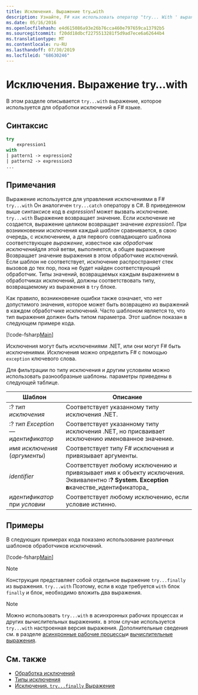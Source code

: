 ```yaml
---
title: Исключения. Выражение try…with
description: Узнайте, F# как использовать оператор "try... With ' выражение для обработки исключений.
ms.date: 05/16/2016
ms.openlocfilehash: e4d615086a93e26b76cca460e797659ca13792b5
ms.sourcegitcommit: f20dd18dbcf2275513281f5d9ad7ece6a62644b4
ms.translationtype: MT
ms.contentlocale: ru-RU
ms.lasthandoff: 07/30/2019
ms.locfileid: "68630246"
---
```

# <a name="exceptions-the-trywith-expression"></a>Исключения. Выражение try…with

В этом разделе описывается `try...with` выражение, которое используется для обработки исключений в F# языке.

## <a name="syntax"></a>Синтаксис

```fsharp
try
    expression1
with
| pattern1 -> expression2
| pattern2 -> expression3
...
```

## <a name="remarks"></a>Примечания

Выражение используется для управления исключениями в F# `try...with` Он аналогичен `try...catch` оператору в C#. В приведенном выше синтаксисе код в *expression1* может вызвать исключение. `try...with` Выражение возвращает значение. Если исключение не создается, выражение целиком возвращает значение *expression1*. При возникновении исключения каждый *шаблон* сравнивается, в свою очередь, с исключением, а для первого совпадающего шаблона соответствующее *выражение*, известное как *обработчик исключений*для этой ветви, выполняется, а общее выражение Возвращает значение выражения в этом обработчике исключений. Если шаблон не соответствует, исключение распространяет стек вызовов до тех пор, пока не будет найден соответствующий обработчик. Типы значений, возвращаемых каждым выражением в обработчиках исключений, должны соответствовать типу, возвращаемому из выражения в `try` блоке.

Как правило, возникновение ошибки также означает, что нет допустимого значения, которое может быть возвращено из выражений в каждом обработчике исключений. Часто шаблоном является то, что тип выражения должен быть типом параметра. Этот шаблон показан в следующем примере кода.

[!code-fsharp[Main](~/samples/snippets/fsharp/lang-ref-2/snippet5601.fs)]

Исключения могут быть исключениями .NET, или они могут F# быть исключениями. Исключения можно определить F# с помощью `exception` ключевого слова.

Для фильтрации по типу исключения и другим условиям можно использовать разнообразные шаблоны. параметры приведены в следующей таблице.

|Шаблон|Описание|
|-------|-----------|
|:? *тип исключения*|Соответствует указанному типу исключения .NET.|
|:? *тип Exception —* *идентификатор*|Соответствует указанному типу исключения .NET, но присваивает исключению именованное значение.|
|*имя исключения* (*аргументы*)|Соответствует типу F# исключения и привязывает аргументы.|
|*identifier*|Соответствует любому исключению и привязывает имя к объекту исключения. Эквивалентно **:? System. Exception в**качестве_идентификатора_|
|*идентификатор* при *условии*|Соответствует любому исключению, если условие истинно.|

## <a name="examples"></a>Примеры

В следующих примерах кода показано использование различных шаблонов обработчиков исключений.

[!code-fsharp[Main](~/samples/snippets/fsharp/lang-ref-2/snippet5602.fs)]

> [!NOTE]
> Конструкция представляет собой отдельное выражение `try...finally` из выражения. `try...with` Поэтому, если в коде требуется `with` блок `finally` и блок, необходимо вложить два выражения.

> [!NOTE]
> Можно использовать `try...with` в асинхронных рабочих процессах и других вычислительных выражениях. в этом случае используется `try...with` настроенная версия выражения. Дополнительные сведения см. в разделе [асинхронные рабочие процессы](../asynchronous-workflows.md)и [вычислительные выражения](../computation-expressions.md).

## <a name="see-also"></a>См. также

- [Обработка исключений](index.md)
- [Типы исключения](exception-types.md)
- [Исключения. `try...finally` Выражение](the-try-finally-expression.md)
